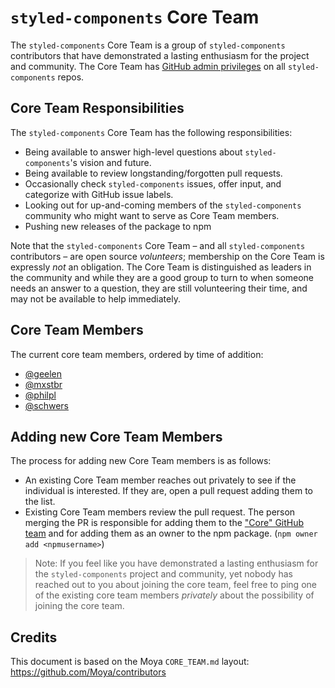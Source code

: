 # `styled-components` Core Team

The `styled-components` Core Team is a group of `styled-components` contributors that have demonstrated a lasting enthusiasm for the project and community. The Core Team has [GitHub admin privileges](https://github.com/orgs/styled-components/teams/core) on all `styled-components` repos.

## Core Team Responsibilities

The `styled-components` Core Team has the following responsibilities:

* Being available to answer high-level questions about `styled-components`'s vision and future.
* Being available to review longstanding/forgotten pull requests.
* Occasionally check `styled-components` issues, offer input, and categorize with GitHub issue labels.
* Looking out for up-and-coming members of the `styled-components` community who might want to serve as Core Team members.
* Pushing new releases of the package to npm

Note that the `styled-components` Core Team – and all `styled-components` contributors – are open source _volunteers_; membership on the Core Team is expressly _not_ an obligation. The Core Team is distinguished as leaders in the community and while they are a good group to turn to when someone needs an answer to a question, they are still volunteering their time, and may not be available to help immediately.

## Core Team Members

The current core team members, ordered by time of addition:

* [@geelen](https://github.com/geelen)
* [@mxstbr](https://github.com/mxstbr)
* [@philpl](https://github.com/philpl)
* [@schwers](https://github.com/schwers)

## Adding new Core Team Members

The process for adding new Core Team members is as follows:

* An existing Core Team member reaches out privately to see if the individual is interested. If they are, open a pull request adding them to the list.
* Existing Core Team members review the pull request. The person merging the PR is responsible for adding them to the ["Core" GitHub team](https://github.com/orgs/styled-components/teams/core) and for adding them as an owner to the npm package. (`npm owner add <npmusername>`)

> Note: If you feel like you have demonstrated a lasting enthusiasm for the `styled-components` project and community, yet nobody has reached out to you about joining the core team, feel free to ping one of the existing core team members _privately_ about the possibility of joining the core team.

## Credits

This document is based on the Moya `CORE_TEAM.md` layout: https://github.com/Moya/contributors
